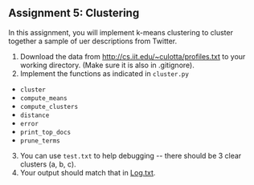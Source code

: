 ## Assignment 5: Clustering

In this assignment, you will implement k-means clustering to cluster together a sample of uer descriptions from Twitter.

1. Download the data from <http://cs.iit.edu/~culotta/profiles.txt> to your working directory. (Make sure it is also in .gitignore).
2. Implement the functions as indicated in `cluster.py`
  - `cluster`
  - `compute_means`
  - `compute_clusters`
  - `distance`
  - `error`
  - `print_top_docs`
  - `prune_terms`
3. You can use `test.txt` to help debugging -- there should be 3 clear clusters (a, b, c).
4. Your output should match that in [Log.txt](Log.txt).
